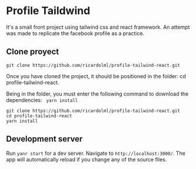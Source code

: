 # Profile Taildwind

It's a small front project using tailwind css and react framework. An attempt was made to replicate the facebook profile as a practice.

## Clone proyect

`git clone https://github.com/ricardolml/profile-tailwind-react.git`

Once you have cloned the project, it should be positioned in the folder: cd profile-tailwind-react.

Being in the folder, you must enter the following command to download the dependencies: ` yarn install` 
~~~
git clone https://github.com/ricardolml/profile-tailwind-react.git
cd profile-tailwind-react
yarn install  
~~~

## Development server

Run `yanr start` for a dev server. Navigate to `http://localhost:3000/`. The app will automatically reload if you change any of the source files.